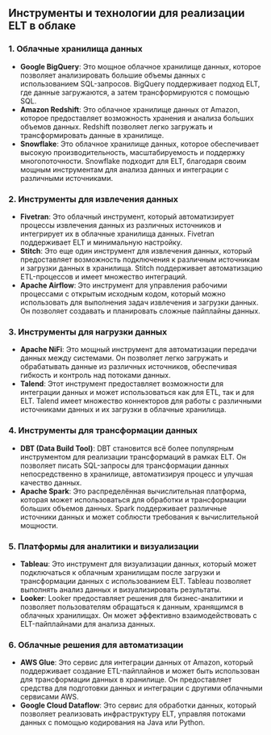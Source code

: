## Инструменты и технологии для реализации ELT в облаке

### 1. Облачные хранилища данных
- **Google BigQuery**: Это мощное облачное хранилище данных, которое позволяет анализировать большие объемы данных с использованием SQL-запросов. BigQuery поддерживает подход ELT, где данные загружаются, а затем трансформируются с помощью SQL.
- **Amazon Redshift**: Это облачное хранилище данных от Amazon, которое предоставляет возможность хранения и анализа больших объемов данных. Redshift позволяет легко загружать и трансформировать данные в хранилище.
- **Snowflake**: Это облачное хранилище данных, которое обеспечивает высокую производительность, масштабируемость и поддержку многопоточности. Snowflake подходит для ELT, благодаря своим мощным инструментам для анализа данных и интеграции с различными источниками.

### 2. Инструменты для извлечения данных
- **Fivetran**: Это облачный инструмент, который автоматизирует процессы извлечения данных из различных источников и интегрирует их в облачные хранилища данных. Fivetran поддерживает ELT и минимальную настройку.
- **Stitch**: Это еще один инструмент для извлечения данных, который предоставляет возможность подключения к различным источникам и загрузки данных в хранилища. Stitch поддерживает автоматизацию ETL-процессов и имеет множество интеграций.
- **Apache Airflow**: Это инструмент для управления рабочими процессами с открытым исходным кодом, который можно использовать для выполнения задач извлечения и загрузки данных. Он позволяет создавать и планировать сложные пайплайны данных.

### 3. Инструменты для нагрузки данных
- **Apache NiFi**: Это мощный инструмент для автоматизации передачи данных между системами. Он позволяет легко загружать и обрабатывать данные из различных источников, обеспечивая гибкость и контроль над потоками данных.
- **Talend**: Этот инструмент предоставляет возможности для интеграции данных и может использоваться как для ETL, так и для ELT. Talend имеет множество коннекторов для работы с различными источниками данных и их загрузки в облачные хранилища.

### 4. Инструменты для трансформации данных
- **DBT (Data Build Tool)**: DBT становится всё более популярным инструментом для реализации трансформаций в рамках ELT. Он позволяет писать SQL-запросы для трансформации данных непосредственно в хранилище, автоматизируя процесс и улучшая качество данных.
- **Apache Spark**: Это распределённая вычислительная платформа, которая может использоваться для обработки и трансформации больших объемов данных. Spark поддерживает различные источники данных и может соблюсти требования к вычислительной мощности.

### 5. Платформы для аналитики и визуализации
- **Tableau**: Это инструмент для визуализации данных, который может подключаться к облачным хранилищам после загрузки и трансформации данных с использованием ELT. Tableau позволяет выполнять анализ данных и визуализировать результаты.
- **Looker**: Looker предоставляет решения для бизнес-аналитики и позволяет пользователям обращаться к данным, хранящимся в облачных хранилищах. Он может эффективно взаимодействовать с ELT-пайплайнами для анализа данных.

### 6. Облачные решения для автоматизации
- **AWS Glue**: Это сервис для интеграции данных от Amazon, который поддерживает создание ETL-пайплайнов и может быть использован для трансформации данных в хранилище. Он предоставляет средства для подготовки данных и интеграции с другими облачными сервисами AWS.
- **Google Cloud Dataflow**: Это сервис для обработки данных, который позволяет реализовать инфраструктуру ELT, управляя потоками данных с помощью кодирования на Java или Python.